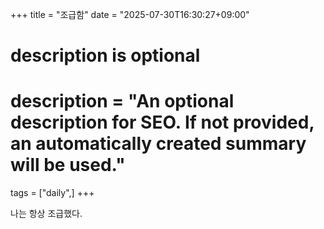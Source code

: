 +++
title = "조급함"
date = "2025-07-30T16:30:27+09:00"

#
# description is optional
#
# description = "An optional description for SEO. If not provided, an automatically created summary will be used."

tags = ["daily",]
+++

나는 항상 조급했다.
